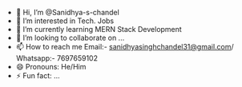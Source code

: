 - 👋 Hi, I’m @Sanidhya-s-chandel
- 👀 I’m interested in Tech. Jobs
- 🌱 I’m currently learning MERN Stack Development
- 💞️ I’m looking to collaborate on ...
- 📫 How to reach me Email:- sanidhyasinghchandel31@gmail.com/ Whatsapp:- 7697659102
- 😄 Pronouns: He/Him
- ⚡ Fun fact: ...

<!---
Sanidhya-s-chandel/Sanidhya-s-chandel is a ✨ special ✨ repository because its `README.md` (this file) appears on your GitHub profile.
You can click the Preview link to take a look at your changes.
--->
